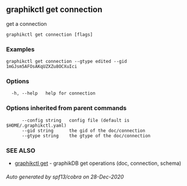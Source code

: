 ## graphikctl get connection

get a connection

```
graphikctl get connection [flags]
```

### Examples

```
graphikctl get connection --gtype edited --gid 1mGJsm5AFOsAKqUZXZu8OCXuIci
```

### Options

```
  -h, --help   help for connection
```

### Options inherited from parent commands

```
      --config string   config file (default is $HOME/.graphikctl.yaml)
      --gid string      the gid of the doc/connection
      --gtype string    the gtype of the doc/connection
```

### SEE ALSO

* [graphikctl get](graphikctl_get.md)	 - graphikDB get operations (doc, connection, schema)

###### Auto generated by spf13/cobra on 28-Dec-2020
